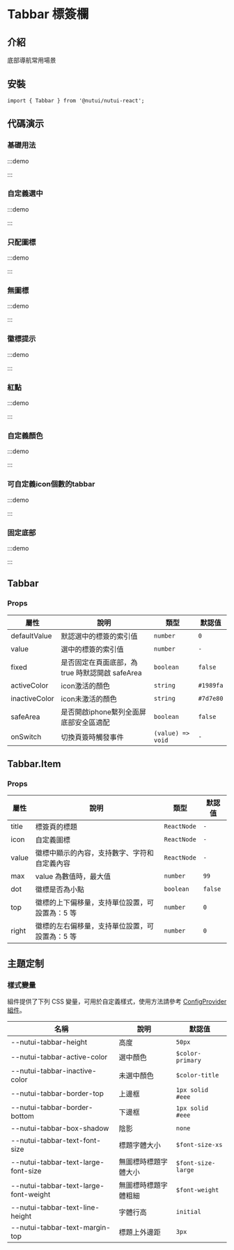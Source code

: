# Tabbar 標簽欄

## 介紹

底部導航常用場景

## 安裝

```tsx
import { Tabbar } from '@nutui/nutui-react';
```

## 代碼演示

### 基礎用法

:::demo

<CodeBlock src='h5/demo1.tsx'></CodeBlock>

:::

### 自定義選中

:::demo

<CodeBlock src='h5/demo2.tsx'></CodeBlock>

:::

### 只配圖標

:::demo

<CodeBlock src='h5/demo3.tsx'></CodeBlock>

:::

### 無圖標

:::demo

<CodeBlock src='h5/demo4.tsx'></CodeBlock>

:::

### 徽標提示

:::demo

<CodeBlock src='h5/demo5.tsx'></CodeBlock>

:::

### 紅點

:::demo

<CodeBlock src='h5/demo6.tsx'></CodeBlock>

:::

### 自定義顏色

:::demo

<CodeBlock src='h5/demo7.tsx'></CodeBlock>

:::

### 可自定義icon個數的tabbar

:::demo

<CodeBlock src='h5/demo8.tsx'></CodeBlock>

:::

### 固定底部

:::demo

<CodeBlock src='h5/demo9.tsx'></CodeBlock>

:::

## Tabbar

### Props

| 屬性 | 說明 | 類型 | 默認值 |
| --- | --- | --- | --- |
| defaultValue | 默認選中的標簽的索引值 | `number` | `0` |
| value | 選中的標簽的索引值 | `number` | `-` |
| fixed | 是否固定在頁面底部，為 true 時默認開啟 safeArea | `boolean` | `false` |
| activeColor | icon激活的顏色 | `string` | `#1989fa` |
| inactiveColor | icon未激活的顏色 | `string` | `#7d7e80` |
| safeArea | 是否開啟iphone繫列全面屏底部安全區適配 | `boolean` | `false` |
| onSwitch | 切換頁簽時觸發事件 | `(value) => void` | `-` |

## Tabbar.Item

### Props

| 屬性 | 說明 | 類型 | 默認值 |
| --- | --- | --- | --- |
| title | 標簽頁的標題 | `ReactNode` | `-` |
| icon | 自定義圖標 | `ReactNode` | `-` |
| value | 徽標中顯示的內容，支持數字、字符和自定義內容 | `ReactNode` | `-` |
| max | value 為數值時，最大值 | `number` | `99` |
| dot | 徽標是否為小點 | `boolean` | `false` |
| top | 徽標的上下偏移量，支持單位設置，可設置為：5 等 | `number` | `0` |
| right | 徽標的左右偏移量，支持單位設置，可設置為：5 等 | `number` | `0` |

## 主題定制

### 樣式變量

組件提供了下列 CSS 變量，可用於自定義樣式，使用方法請參考 [ConfigProvider 組件](#/zh-CN/component/configprovider)。

| 名稱 | 說明 | 默認值 |
| --- | --- | --- |
| \--nutui-tabbar-height | 高度 | `50px` |
| \--nutui-tabbar-active-color | 選中顏色 | `$color-primary` |
| \--nutui-tabbar-inactive-color | 未選中顏色 | `$color-title` |
| \--nutui-tabbar-border-top | 上邊框 | `1px solid #eee` |
| \--nutui-tabbar-border-bottom | 下邊框 | `1px solid #eee` |
| \--nutui-tabbar-box-shadow | 陰影 | `none` |
| \--nutui-tabbar-text-font-size | 標題字體大小 | `$font-size-xs` |
| \--nutui-tabbar-text-large-font-size | 無圖標時標題字體大小 | `$font-size-large` |
| \--nutui-tabbar-text-large-font-weight | 無圖標時標題字體粗細 | `$font-weight` |
| \--nutui-tabbar-text-line-height | 字體行高 | `initial` |
| \--nutui-tabbar-text-margin-top | 標題上外邊距 | `3px` |
